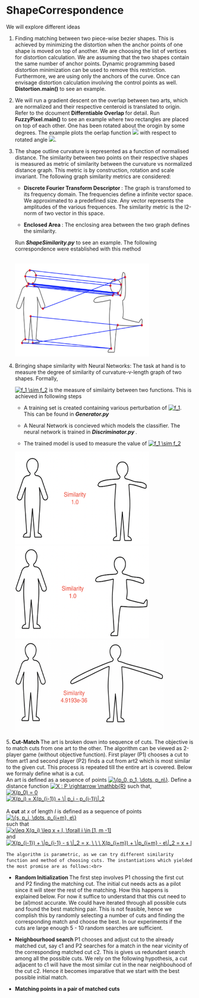 # ShapeCorrespondence

We will explore different ideas


1. Finding matching between two piece-wise bezier shapes. This is achieved by minimizing the distortion when the anchor points of one shape is moved on top of  another. We are choosing the list of vertices for distortion calculation. We are assuming that the two shapes contain the same number of anchor points. Dynamic programming based distortion minimization can be used to remove this restriction. Furthermore, we are using only the anchors of the curve. Once can envisage distortion calculation involving the control points as well. 
<b>Distortion\.main()</b> to see an example.

2. We will run a gradient descent on the overlap between two arts, which are normalized and their respective centeroid is translated to origin. Refer to the dcoument <b> Differntiable Overlap </b> for detail.
  Run <b>FuzzyPixel.main()</b> to see an example where two rectangles are placed on top of each other. One has been rotated about the orogin by some degrees. The example plots the oerlap function <img src="https://render.githubusercontent.com/render/math?math=\Omega(\theta)"> with respect to rotated angle <img src="https://render.githubusercontent.com/render/math?math=\theta">.
  
3. The shape outline curvature is represented as a function of normalised distance. The similarity between two points on their respective shapes is measured as metric of similarity between the curvature vs normalized distance graph. This metric is by construction, rotation and scale invariant. The following graph similarity metrics are considered:</br>

     * <b>Discrete Fourier Transform Descriptor </b>: The graph is transfomed to its frequency domain. The frequencies define a infinite vector space. We approximated to a predefined size. Any vector represents the amplitudes of the various frequences. The similarity metric is the l2-norm of two vector in this space.
  
     * <b>Enclosed Area </b>: The enclosing area between the two graph defines the similarity.
     
     Run <b><i>ShapeSimilarity.py</i></b> to see an example. The following correspondence were established with this method
     
     <br>
     <img src="https://github.com/Souymodip/ShapeCorrespondence/blob/main/Images/CurveMatching/image3.png" alt="" width="360" height="250">
     <br>

4. Bringing shape similarity with Neural Networks: The task at hand is to measure the degree of similarity of curvature-v-length graph of two shapes. Formally, 

      </t><a href="https://www.codecogs.com/eqnedit.php?latex=f_1&space;\sim&space;f_2" target="_blank"><img src="https://latex.codecogs.com/gif.latex?f_1&space;\sim&space;f_2" title="f_1 \sim f_2" /></a> is the measure of similairty between two functions. This is achieved in following steps
      
      * A training set is created containing various perturbation of <a href="https://www.codecogs.com/eqnedit.php?latex=f_1" target="_blank"><img src="https://latex.codecogs.com/gif.latex?f_1" title="f_1" /></a>. This can be found in <b><i> Generator.py </b></i>
      
      * A Neural Network is concieved which models the classifier. The neural network is trained in <b><i> Discriminator.py </i></b>.

      * The trained model is used to measure the value of </t><a href="https://www.codecogs.com/eqnedit.php?latex=f_1&space;\sim&space;f_2" target="_blank"><img src="https://latex.codecogs.com/gif.latex?f_1&space;\sim&space;f_2" title="f_1 \sim f_2" /></a>
      
      <img src="https://github.com/Souymodip/ShapeCorrespondence/blob/main/image2.png" alt="" width="360" height="250">
      
      <br>
      
      <img src="https://github.com/Souymodip/ShapeCorrespondence/blob/main/image3.png" alt="" width="360" height="250">
      
      <br>
      
      <img src="https://github.com/Souymodip/ShapeCorrespondence/blob/main/image5.png" alt="" width="400" height="250">
     
      <br>
      
      
      
5.<b> Cut-Match </b> The art is broken down into sequence of cuts. The objective is to match cuts from one art to the other. The algorithm can be viewed as 2-player game (without objective function). First player (P1) chooses a cut to from art1 and second player (P2) finds a cut from art2 which is most similar to the given cut. This process is repeated till the entire art is covered. Below we formaly define what is a cut.
      <br>
      An art is defined as a sequence of points  <a href="https://www.codecogs.com/eqnedit.php?latex=\{p_0,&space;p_1,&space;\dots,&space;p_n\}" target="_blank"><img src="https://latex.codecogs.com/gif.latex?\{p_0,&space;p_1,&space;\dots,&space;p_n\}" title="\{p_0, p_1, \dots, p_n\}" /></a>.
      Define a distance function  <a href="https://www.codecogs.com/eqnedit.php?latex=X&space;:&space;P&space;\rightarrow&space;\mathbb{R}" target="_blank"><img src="https://latex.codecogs.com/gif.latex?X&space;:&space;P&space;\rightarrow&space;\mathbb{R}" title="X : P \rightarrow \mathbb{R}" /></a> such that,
      <br>
      <a href="https://www.codecogs.com/eqnedit.php?latex=X(p_0)&space;=&space;0" target="_blank"><img src="https://latex.codecogs.com/gif.latex?X(p_0)&space;=&space;0" title="X(p_0) = 0" /></a>  
       <a href="https://www.codecogs.com/eqnedit.php?latex=X(p_i)&space;=&space;X(p_{i-1})&space;&plus;&space;\|&space;p_i&space;-&space;p_{i-1}\|_2" target="_blank"><img src="https://latex.codecogs.com/gif.latex?X(p_i)&space;=&space;X(p_{i-1})&space;&plus;&space;\|&space;p_i&space;-&space;p_{i-1}\|_2" title="X(p_i) = X(p_{i-1}) + \| p_i - p_{i-1}\|_2" /></a>
      <br> <br>
      A **cut** at _x_ of length _l_ is defined as a sequence of points  <a href="https://www.codecogs.com/eqnedit.php?latex=\{s,&space;p_i,&space;\dots,&space;p_{i&plus;m},&space;e\}" target="_blank"><img src="https://latex.codecogs.com/gif.latex?\{s,&space;p_i,&space;\dots,&space;p_{i&plus;m},&space;e\}" title="\{s, p_i, \dots, p_{i+m}, e\}" /></a>  
      such that <br>
       <a href="https://www.codecogs.com/eqnedit.php?latex=x\leq&space;X(q_i)&space;\leq&space;x&space;&plus;&space;l,&space;\forall&space;i&space;\in&space;[1,&space;m&space;-1]" target="_blank"><img src="https://latex.codecogs.com/gif.latex?x\leq&space;X(q_i)&space;\leq&space;x&space;&plus;&space;l,&space;\forall&space;i&space;\in&space;[1,&space;m&space;-1]" title="x\leq X(q_i) \leq x + l, \forall i \in [1, m -1]" /></a>
      <br> and <br>
      <a href="https://www.codecogs.com/eqnedit.php?latex=X(p_{i-1})&space;&plus;&space;\|p_{i-1}&space;-&space;s&space;\|_2&space;=&space;x,&space;\&space;\&space;\&space;X(p_{i&plus;m})&space;&plus;&space;\|p_{i&plus;m}&space;-&space;e\|_2&space;=&space;x&space;&plus;&space;l" target="_blank"><img src="https://latex.codecogs.com/gif.latex?X(p_{i-1})&space;&plus;&space;\|p_{i-1}&space;-&space;s&space;\|_2&space;=&space;x,&space;\&space;\&space;\&space;X(p_{i&plus;m})&space;&plus;&space;\|p_{i&plus;m}&space;-&space;e\|_2&space;=&space;x&space;&plus;&space;l" title="X(p_{i-1}) + \|p_{i-1} - s \|_2 = x, \ \ \ X(p_{i+m}) + \|p_{i+m} - e\|_2 = x + l" /></a>
      
      
    The algorithm is parametric, as we can try different similarity function and method of choosing cuts. The instantiations which yielded the most promise are as follows:<br>     
* <b> Random Initialization </b> The first step involves P1 chossing the first cut and P2 finding the matching cut. The initial cut needs acts as a pilot since it will steer the rest of the matching. How this happens is explained below. For now it suffice to understand that this cut need to be (al)most accurate. We could have iterated through all possible cuts and found the best matching pair. This is not feasible, hence we complish this by randomly selecting a number of cuts and finding the corresponding match and choose the best. In our experiments if the cuts are large enough 5 - 10 random searches are sufficient. <br>

* <b> Neighbourhood search </b> P1 chooses and adjust cut to the already matched cut, say c1 and P2 searches for a match in the near vicinity of the corresponding matched cut c2. This is gives us redundant search among all the possible cuts. We rely on the following hypothesis, a cut adjacent to c1 will have the most similar cut in the near neighbouhood of the cut c2. Hence it becomes imparative that we start with the best possible initial match. <br>

* <b> Matching points in a pair of matched cuts <b> <br>
